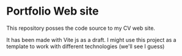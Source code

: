 # Portfolio Web site

This repository posses the code source to my CV web site.

It has been made with Vite js as a draft. 
I might use this project as a template to work with different technologies (we'll see I guess)